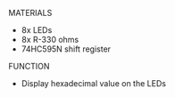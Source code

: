 MATERIALS
 - 8x LEDs
 - 8x R-330 ohms
 - 74HC595N shift register

FUNCTION
 - Display hexadecimal value on the LEDs
